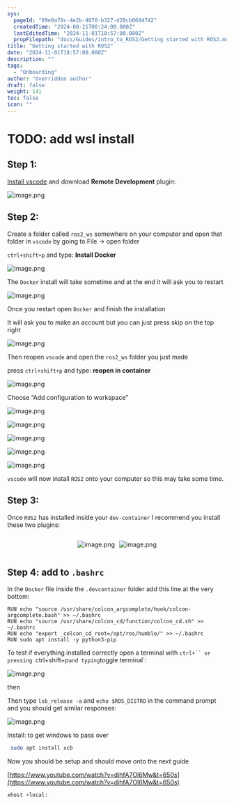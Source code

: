 ```yaml
---
sys:
  pageId: "89e0a78c-4e2b-4070-b327-d28cb0694742"
  createdTime: "2024-08-21T00:24:00.000Z"
  lastEditedTime: "2024-11-01T18:57:00.000Z"
  propFilepath: "docs/Guides/intro_to_ROS2/Getting started with ROS2.md"
title: "Getting started with ROS2"
date: "2024-11-01T18:57:00.000Z"
description: ""
tags:
  - "Onboarding"
author: "Overridden author"
draft: false
weight: 141
toc: false
icon: ""
---
```


# TODO: add wsl install

## Step 1:

[Install vscode](https://code.visualstudio.com/download) and download **Remote Development** plugin:

![image.png](https://prod-files-secure.s3.us-west-2.amazonaws.com/d518164a-d88e-44d1-a4ee-3adb3bd8bce0/efb52993-1881-4a40-b95e-6f020334f022/image.png?X-Amz-Algorithm=AWS4-HMAC-SHA256&X-Amz-Content-Sha256=UNSIGNED-PAYLOAD&X-Amz-Credential=ASIAZI2LB4662FWBRDGA%2F20250209%2Fus-west-2%2Fs3%2Faws4_request&X-Amz-Date=20250209T090504Z&X-Amz-Expires=3600&X-Amz-Security-Token=IQoJb3JpZ2luX2VjEIT%2F%2F%2F%2F%2F%2F%2F%2F%2F%2FwEaCXVzLXdlc3QtMiJHMEUCIEw%2FX%2FxNGNEdGtqX8hyGbhqUBSsAu7ABFi3WceNCMLG3AiEA7m5beUwMQtcYRT%2BGftkYko1cb3hxHinhkdwRYxaKzY4qiAQInP%2F%2F%2F%2F%2F%2F%2F%2F%2F%2FARAAGgw2Mzc0MjMxODM4MDUiDIv0wj1fnf7VQPhPyyrcA%2BEawwkj0kQ7fASV4%2Br3TyUdcQ9YBkNtLCO%2B1C9Ko013EGixi9PgzeZHS%2FgAkmvR%2FqPa2AM0JpsnwCCiRcsxSKD%2FDyRzC%2FugKJ68y7HkpkGZ8v7qC7aeE%2BXydlL6%2B0eZngzPVqS6Y1fDwQURq93OWYjQDBA69SFjE0%2FGl%2BWj2LvQ%2B%2B7rMZHp33jznd%2Bwmjo6TA%2BB%2Bc%2BPsACyTPgTyyT2WuB1%2F%2BKjCbjQI7I7PKql%2BDUdz41YTc3VdY3BcD1CPGXtc8zkehCiiQHd3PxLv1RuOcgbbMod3nPT90xJ%2FWR0M4i%2FHg8k9qUqi4oe%2F8HFOkIE1i2qzq2wnbPF%2BEnDt5fd6wrSqjkIJRwkyeCzOzqJJ%2FRetez1c5%2BVt6MAD9vUF%2BPP16NvzULD8ivqnggV0YvF26nujFwIsgXHES9fmujxJ9KmVJTWYqNveOM2G0gIMm9nxQs74M1HcvNKRf8%2FIWRuGEHFNMJME5GcUxBFPKfaqcu7y9Px2%2F908m0UDUaXWvsjBz%2FLDgPWB1pZfkVSUJi3Zi2lEHH3n0tqsyJ0MmincXatUmfI4PXcI38lYuMBG6EEYloSF33%2BhIRE81QA6pt6XZD6mBy%2BVo78AxFEMqNK7hm92GRzR1O5FTDVZdo8MOC%2BoL0GOqUByY%2Fs15b73ta29M53HJkSbKnriUKQIvcAv7zPNCw8gtxPT1WMCoB8zgx5Dbwj%2BsjbjKVv%2F%2B3aJ6XrCdV%2By8Hl6BRG8P%2BSQbPHou%2FYnZ9iLu28RYdyK6VG%2BLkQ180EQZq4xVsD4SU44CjgybDqSIrmILo3gKdytYVLPmjBHsiXNV1Ltpf9Dwe5KcgDYFFIichjbeA%2FhAMTLpFOO8BmHysqDjRt7%2FQ1&X-Amz-Signature=8ae9574e116c6a7bb4041cd359c9af8e6141709b16e79980a13414d6797fd6a7&X-Amz-SignedHeaders=host&x-id=GetObject)

## Step 2:

Create a folder called `ros2_ws` somewhere on your computer and open that folder in `vscode` by going to File → open folder 

`ctrl+shift+p` and type: **Install Docker**

![image.png](https://prod-files-secure.s3.us-west-2.amazonaws.com/d518164a-d88e-44d1-a4ee-3adb3bd8bce0/2269dc0e-1cd5-47ff-bceb-c04ad9b2eab0/image.png?X-Amz-Algorithm=AWS4-HMAC-SHA256&X-Amz-Content-Sha256=UNSIGNED-PAYLOAD&X-Amz-Credential=ASIAZI2LB4662FWBRDGA%2F20250209%2Fus-west-2%2Fs3%2Faws4_request&X-Amz-Date=20250209T090504Z&X-Amz-Expires=3600&X-Amz-Security-Token=IQoJb3JpZ2luX2VjEIT%2F%2F%2F%2F%2F%2F%2F%2F%2F%2FwEaCXVzLXdlc3QtMiJHMEUCIEw%2FX%2FxNGNEdGtqX8hyGbhqUBSsAu7ABFi3WceNCMLG3AiEA7m5beUwMQtcYRT%2BGftkYko1cb3hxHinhkdwRYxaKzY4qiAQInP%2F%2F%2F%2F%2F%2F%2F%2F%2F%2FARAAGgw2Mzc0MjMxODM4MDUiDIv0wj1fnf7VQPhPyyrcA%2BEawwkj0kQ7fASV4%2Br3TyUdcQ9YBkNtLCO%2B1C9Ko013EGixi9PgzeZHS%2FgAkmvR%2FqPa2AM0JpsnwCCiRcsxSKD%2FDyRzC%2FugKJ68y7HkpkGZ8v7qC7aeE%2BXydlL6%2B0eZngzPVqS6Y1fDwQURq93OWYjQDBA69SFjE0%2FGl%2BWj2LvQ%2B%2B7rMZHp33jznd%2Bwmjo6TA%2BB%2Bc%2BPsACyTPgTyyT2WuB1%2F%2BKjCbjQI7I7PKql%2BDUdz41YTc3VdY3BcD1CPGXtc8zkehCiiQHd3PxLv1RuOcgbbMod3nPT90xJ%2FWR0M4i%2FHg8k9qUqi4oe%2F8HFOkIE1i2qzq2wnbPF%2BEnDt5fd6wrSqjkIJRwkyeCzOzqJJ%2FRetez1c5%2BVt6MAD9vUF%2BPP16NvzULD8ivqnggV0YvF26nujFwIsgXHES9fmujxJ9KmVJTWYqNveOM2G0gIMm9nxQs74M1HcvNKRf8%2FIWRuGEHFNMJME5GcUxBFPKfaqcu7y9Px2%2F908m0UDUaXWvsjBz%2FLDgPWB1pZfkVSUJi3Zi2lEHH3n0tqsyJ0MmincXatUmfI4PXcI38lYuMBG6EEYloSF33%2BhIRE81QA6pt6XZD6mBy%2BVo78AxFEMqNK7hm92GRzR1O5FTDVZdo8MOC%2BoL0GOqUByY%2Fs15b73ta29M53HJkSbKnriUKQIvcAv7zPNCw8gtxPT1WMCoB8zgx5Dbwj%2BsjbjKVv%2F%2B3aJ6XrCdV%2By8Hl6BRG8P%2BSQbPHou%2FYnZ9iLu28RYdyK6VG%2BLkQ180EQZq4xVsD4SU44CjgybDqSIrmILo3gKdytYVLPmjBHsiXNV1Ltpf9Dwe5KcgDYFFIichjbeA%2FhAMTLpFOO8BmHysqDjRt7%2FQ1&X-Amz-Signature=69f7f1492134da039891155b5cd365b41495a8cc1f1410093cecb7d51e753806&X-Amz-SignedHeaders=host&x-id=GetObject)

The `Docker` install will take sometime and at the end it will ask you to restart

![image.png](https://prod-files-secure.s3.us-west-2.amazonaws.com/d518164a-d88e-44d1-a4ee-3adb3bd8bce0/ed233f78-be33-4b1f-b89c-9c346c0e961e/image.png?X-Amz-Algorithm=AWS4-HMAC-SHA256&X-Amz-Content-Sha256=UNSIGNED-PAYLOAD&X-Amz-Credential=ASIAZI2LB4662FWBRDGA%2F20250209%2Fus-west-2%2Fs3%2Faws4_request&X-Amz-Date=20250209T090504Z&X-Amz-Expires=3600&X-Amz-Security-Token=IQoJb3JpZ2luX2VjEIT%2F%2F%2F%2F%2F%2F%2F%2F%2F%2FwEaCXVzLXdlc3QtMiJHMEUCIEw%2FX%2FxNGNEdGtqX8hyGbhqUBSsAu7ABFi3WceNCMLG3AiEA7m5beUwMQtcYRT%2BGftkYko1cb3hxHinhkdwRYxaKzY4qiAQInP%2F%2F%2F%2F%2F%2F%2F%2F%2F%2FARAAGgw2Mzc0MjMxODM4MDUiDIv0wj1fnf7VQPhPyyrcA%2BEawwkj0kQ7fASV4%2Br3TyUdcQ9YBkNtLCO%2B1C9Ko013EGixi9PgzeZHS%2FgAkmvR%2FqPa2AM0JpsnwCCiRcsxSKD%2FDyRzC%2FugKJ68y7HkpkGZ8v7qC7aeE%2BXydlL6%2B0eZngzPVqS6Y1fDwQURq93OWYjQDBA69SFjE0%2FGl%2BWj2LvQ%2B%2B7rMZHp33jznd%2Bwmjo6TA%2BB%2Bc%2BPsACyTPgTyyT2WuB1%2F%2BKjCbjQI7I7PKql%2BDUdz41YTc3VdY3BcD1CPGXtc8zkehCiiQHd3PxLv1RuOcgbbMod3nPT90xJ%2FWR0M4i%2FHg8k9qUqi4oe%2F8HFOkIE1i2qzq2wnbPF%2BEnDt5fd6wrSqjkIJRwkyeCzOzqJJ%2FRetez1c5%2BVt6MAD9vUF%2BPP16NvzULD8ivqnggV0YvF26nujFwIsgXHES9fmujxJ9KmVJTWYqNveOM2G0gIMm9nxQs74M1HcvNKRf8%2FIWRuGEHFNMJME5GcUxBFPKfaqcu7y9Px2%2F908m0UDUaXWvsjBz%2FLDgPWB1pZfkVSUJi3Zi2lEHH3n0tqsyJ0MmincXatUmfI4PXcI38lYuMBG6EEYloSF33%2BhIRE81QA6pt6XZD6mBy%2BVo78AxFEMqNK7hm92GRzR1O5FTDVZdo8MOC%2BoL0GOqUByY%2Fs15b73ta29M53HJkSbKnriUKQIvcAv7zPNCw8gtxPT1WMCoB8zgx5Dbwj%2BsjbjKVv%2F%2B3aJ6XrCdV%2By8Hl6BRG8P%2BSQbPHou%2FYnZ9iLu28RYdyK6VG%2BLkQ180EQZq4xVsD4SU44CjgybDqSIrmILo3gKdytYVLPmjBHsiXNV1Ltpf9Dwe5KcgDYFFIichjbeA%2FhAMTLpFOO8BmHysqDjRt7%2FQ1&X-Amz-Signature=59e466671573c4502d0af68cc40079852ec2014d372ce7885f484bffc21b551e&X-Amz-SignedHeaders=host&x-id=GetObject)

Once you restart open `Docker` and finish the installation

It will ask you to make an account but you can just press skip on the top right

![image.png](https://prod-files-secure.s3.us-west-2.amazonaws.com/d518164a-d88e-44d1-a4ee-3adb3bd8bce0/21010ad9-1659-4fd9-9f59-9932a09b2a3d/image.png?X-Amz-Algorithm=AWS4-HMAC-SHA256&X-Amz-Content-Sha256=UNSIGNED-PAYLOAD&X-Amz-Credential=ASIAZI2LB4662FWBRDGA%2F20250209%2Fus-west-2%2Fs3%2Faws4_request&X-Amz-Date=20250209T090504Z&X-Amz-Expires=3600&X-Amz-Security-Token=IQoJb3JpZ2luX2VjEIT%2F%2F%2F%2F%2F%2F%2F%2F%2F%2FwEaCXVzLXdlc3QtMiJHMEUCIEw%2FX%2FxNGNEdGtqX8hyGbhqUBSsAu7ABFi3WceNCMLG3AiEA7m5beUwMQtcYRT%2BGftkYko1cb3hxHinhkdwRYxaKzY4qiAQInP%2F%2F%2F%2F%2F%2F%2F%2F%2F%2FARAAGgw2Mzc0MjMxODM4MDUiDIv0wj1fnf7VQPhPyyrcA%2BEawwkj0kQ7fASV4%2Br3TyUdcQ9YBkNtLCO%2B1C9Ko013EGixi9PgzeZHS%2FgAkmvR%2FqPa2AM0JpsnwCCiRcsxSKD%2FDyRzC%2FugKJ68y7HkpkGZ8v7qC7aeE%2BXydlL6%2B0eZngzPVqS6Y1fDwQURq93OWYjQDBA69SFjE0%2FGl%2BWj2LvQ%2B%2B7rMZHp33jznd%2Bwmjo6TA%2BB%2Bc%2BPsACyTPgTyyT2WuB1%2F%2BKjCbjQI7I7PKql%2BDUdz41YTc3VdY3BcD1CPGXtc8zkehCiiQHd3PxLv1RuOcgbbMod3nPT90xJ%2FWR0M4i%2FHg8k9qUqi4oe%2F8HFOkIE1i2qzq2wnbPF%2BEnDt5fd6wrSqjkIJRwkyeCzOzqJJ%2FRetez1c5%2BVt6MAD9vUF%2BPP16NvzULD8ivqnggV0YvF26nujFwIsgXHES9fmujxJ9KmVJTWYqNveOM2G0gIMm9nxQs74M1HcvNKRf8%2FIWRuGEHFNMJME5GcUxBFPKfaqcu7y9Px2%2F908m0UDUaXWvsjBz%2FLDgPWB1pZfkVSUJi3Zi2lEHH3n0tqsyJ0MmincXatUmfI4PXcI38lYuMBG6EEYloSF33%2BhIRE81QA6pt6XZD6mBy%2BVo78AxFEMqNK7hm92GRzR1O5FTDVZdo8MOC%2BoL0GOqUByY%2Fs15b73ta29M53HJkSbKnriUKQIvcAv7zPNCw8gtxPT1WMCoB8zgx5Dbwj%2BsjbjKVv%2F%2B3aJ6XrCdV%2By8Hl6BRG8P%2BSQbPHou%2FYnZ9iLu28RYdyK6VG%2BLkQ180EQZq4xVsD4SU44CjgybDqSIrmILo3gKdytYVLPmjBHsiXNV1Ltpf9Dwe5KcgDYFFIichjbeA%2FhAMTLpFOO8BmHysqDjRt7%2FQ1&X-Amz-Signature=1787d3cac4616670637ad95ee2870123ac6e174133da9dcc3dc190383d2fb7be&X-Amz-SignedHeaders=host&x-id=GetObject)

Then reopen `vscode` and open the `ros2_ws` folder you just made

press `ctrl+shift+p` and type: **reopen in container**

![image.png](https://prod-files-secure.s3.us-west-2.amazonaws.com/d518164a-d88e-44d1-a4ee-3adb3bd8bce0/4e93b8c2-41ad-488c-8095-c74205196118/image.png?X-Amz-Algorithm=AWS4-HMAC-SHA256&X-Amz-Content-Sha256=UNSIGNED-PAYLOAD&X-Amz-Credential=ASIAZI2LB4662FWBRDGA%2F20250209%2Fus-west-2%2Fs3%2Faws4_request&X-Amz-Date=20250209T090504Z&X-Amz-Expires=3600&X-Amz-Security-Token=IQoJb3JpZ2luX2VjEIT%2F%2F%2F%2F%2F%2F%2F%2F%2F%2FwEaCXVzLXdlc3QtMiJHMEUCIEw%2FX%2FxNGNEdGtqX8hyGbhqUBSsAu7ABFi3WceNCMLG3AiEA7m5beUwMQtcYRT%2BGftkYko1cb3hxHinhkdwRYxaKzY4qiAQInP%2F%2F%2F%2F%2F%2F%2F%2F%2F%2FARAAGgw2Mzc0MjMxODM4MDUiDIv0wj1fnf7VQPhPyyrcA%2BEawwkj0kQ7fASV4%2Br3TyUdcQ9YBkNtLCO%2B1C9Ko013EGixi9PgzeZHS%2FgAkmvR%2FqPa2AM0JpsnwCCiRcsxSKD%2FDyRzC%2FugKJ68y7HkpkGZ8v7qC7aeE%2BXydlL6%2B0eZngzPVqS6Y1fDwQURq93OWYjQDBA69SFjE0%2FGl%2BWj2LvQ%2B%2B7rMZHp33jznd%2Bwmjo6TA%2BB%2Bc%2BPsACyTPgTyyT2WuB1%2F%2BKjCbjQI7I7PKql%2BDUdz41YTc3VdY3BcD1CPGXtc8zkehCiiQHd3PxLv1RuOcgbbMod3nPT90xJ%2FWR0M4i%2FHg8k9qUqi4oe%2F8HFOkIE1i2qzq2wnbPF%2BEnDt5fd6wrSqjkIJRwkyeCzOzqJJ%2FRetez1c5%2BVt6MAD9vUF%2BPP16NvzULD8ivqnggV0YvF26nujFwIsgXHES9fmujxJ9KmVJTWYqNveOM2G0gIMm9nxQs74M1HcvNKRf8%2FIWRuGEHFNMJME5GcUxBFPKfaqcu7y9Px2%2F908m0UDUaXWvsjBz%2FLDgPWB1pZfkVSUJi3Zi2lEHH3n0tqsyJ0MmincXatUmfI4PXcI38lYuMBG6EEYloSF33%2BhIRE81QA6pt6XZD6mBy%2BVo78AxFEMqNK7hm92GRzR1O5FTDVZdo8MOC%2BoL0GOqUByY%2Fs15b73ta29M53HJkSbKnriUKQIvcAv7zPNCw8gtxPT1WMCoB8zgx5Dbwj%2BsjbjKVv%2F%2B3aJ6XrCdV%2By8Hl6BRG8P%2BSQbPHou%2FYnZ9iLu28RYdyK6VG%2BLkQ180EQZq4xVsD4SU44CjgybDqSIrmILo3gKdytYVLPmjBHsiXNV1Ltpf9Dwe5KcgDYFFIichjbeA%2FhAMTLpFOO8BmHysqDjRt7%2FQ1&X-Amz-Signature=a06bef78170bf6be7a5f6ee3e548e67dae536a4e0acdd026795fbe91553f58ac&X-Amz-SignedHeaders=host&x-id=GetObject)

Choose “Add configuration to workspace”

![image.png](https://prod-files-secure.s3.us-west-2.amazonaws.com/d518164a-d88e-44d1-a4ee-3adb3bd8bce0/9560b282-5060-4989-ba37-97e7b2c22476/image.png?X-Amz-Algorithm=AWS4-HMAC-SHA256&X-Amz-Content-Sha256=UNSIGNED-PAYLOAD&X-Amz-Credential=ASIAZI2LB4662FWBRDGA%2F20250209%2Fus-west-2%2Fs3%2Faws4_request&X-Amz-Date=20250209T090504Z&X-Amz-Expires=3600&X-Amz-Security-Token=IQoJb3JpZ2luX2VjEIT%2F%2F%2F%2F%2F%2F%2F%2F%2F%2FwEaCXVzLXdlc3QtMiJHMEUCIEw%2FX%2FxNGNEdGtqX8hyGbhqUBSsAu7ABFi3WceNCMLG3AiEA7m5beUwMQtcYRT%2BGftkYko1cb3hxHinhkdwRYxaKzY4qiAQInP%2F%2F%2F%2F%2F%2F%2F%2F%2F%2FARAAGgw2Mzc0MjMxODM4MDUiDIv0wj1fnf7VQPhPyyrcA%2BEawwkj0kQ7fASV4%2Br3TyUdcQ9YBkNtLCO%2B1C9Ko013EGixi9PgzeZHS%2FgAkmvR%2FqPa2AM0JpsnwCCiRcsxSKD%2FDyRzC%2FugKJ68y7HkpkGZ8v7qC7aeE%2BXydlL6%2B0eZngzPVqS6Y1fDwQURq93OWYjQDBA69SFjE0%2FGl%2BWj2LvQ%2B%2B7rMZHp33jznd%2Bwmjo6TA%2BB%2Bc%2BPsACyTPgTyyT2WuB1%2F%2BKjCbjQI7I7PKql%2BDUdz41YTc3VdY3BcD1CPGXtc8zkehCiiQHd3PxLv1RuOcgbbMod3nPT90xJ%2FWR0M4i%2FHg8k9qUqi4oe%2F8HFOkIE1i2qzq2wnbPF%2BEnDt5fd6wrSqjkIJRwkyeCzOzqJJ%2FRetez1c5%2BVt6MAD9vUF%2BPP16NvzULD8ivqnggV0YvF26nujFwIsgXHES9fmujxJ9KmVJTWYqNveOM2G0gIMm9nxQs74M1HcvNKRf8%2FIWRuGEHFNMJME5GcUxBFPKfaqcu7y9Px2%2F908m0UDUaXWvsjBz%2FLDgPWB1pZfkVSUJi3Zi2lEHH3n0tqsyJ0MmincXatUmfI4PXcI38lYuMBG6EEYloSF33%2BhIRE81QA6pt6XZD6mBy%2BVo78AxFEMqNK7hm92GRzR1O5FTDVZdo8MOC%2BoL0GOqUByY%2Fs15b73ta29M53HJkSbKnriUKQIvcAv7zPNCw8gtxPT1WMCoB8zgx5Dbwj%2BsjbjKVv%2F%2B3aJ6XrCdV%2By8Hl6BRG8P%2BSQbPHou%2FYnZ9iLu28RYdyK6VG%2BLkQ180EQZq4xVsD4SU44CjgybDqSIrmILo3gKdytYVLPmjBHsiXNV1Ltpf9Dwe5KcgDYFFIichjbeA%2FhAMTLpFOO8BmHysqDjRt7%2FQ1&X-Amz-Signature=9f9bb3c512a286d43e8c9d0644fdcaf6227229eb0fa0f8a99f02063bbefb039e&X-Amz-SignedHeaders=host&x-id=GetObject)

![image.png](https://prod-files-secure.s3.us-west-2.amazonaws.com/d518164a-d88e-44d1-a4ee-3adb3bd8bce0/2ee63f81-886b-48e8-a553-dc6e5eac99e4/image.png?X-Amz-Algorithm=AWS4-HMAC-SHA256&X-Amz-Content-Sha256=UNSIGNED-PAYLOAD&X-Amz-Credential=ASIAZI2LB4662FWBRDGA%2F20250209%2Fus-west-2%2Fs3%2Faws4_request&X-Amz-Date=20250209T090504Z&X-Amz-Expires=3600&X-Amz-Security-Token=IQoJb3JpZ2luX2VjEIT%2F%2F%2F%2F%2F%2F%2F%2F%2F%2FwEaCXVzLXdlc3QtMiJHMEUCIEw%2FX%2FxNGNEdGtqX8hyGbhqUBSsAu7ABFi3WceNCMLG3AiEA7m5beUwMQtcYRT%2BGftkYko1cb3hxHinhkdwRYxaKzY4qiAQInP%2F%2F%2F%2F%2F%2F%2F%2F%2F%2FARAAGgw2Mzc0MjMxODM4MDUiDIv0wj1fnf7VQPhPyyrcA%2BEawwkj0kQ7fASV4%2Br3TyUdcQ9YBkNtLCO%2B1C9Ko013EGixi9PgzeZHS%2FgAkmvR%2FqPa2AM0JpsnwCCiRcsxSKD%2FDyRzC%2FugKJ68y7HkpkGZ8v7qC7aeE%2BXydlL6%2B0eZngzPVqS6Y1fDwQURq93OWYjQDBA69SFjE0%2FGl%2BWj2LvQ%2B%2B7rMZHp33jznd%2Bwmjo6TA%2BB%2Bc%2BPsACyTPgTyyT2WuB1%2F%2BKjCbjQI7I7PKql%2BDUdz41YTc3VdY3BcD1CPGXtc8zkehCiiQHd3PxLv1RuOcgbbMod3nPT90xJ%2FWR0M4i%2FHg8k9qUqi4oe%2F8HFOkIE1i2qzq2wnbPF%2BEnDt5fd6wrSqjkIJRwkyeCzOzqJJ%2FRetez1c5%2BVt6MAD9vUF%2BPP16NvzULD8ivqnggV0YvF26nujFwIsgXHES9fmujxJ9KmVJTWYqNveOM2G0gIMm9nxQs74M1HcvNKRf8%2FIWRuGEHFNMJME5GcUxBFPKfaqcu7y9Px2%2F908m0UDUaXWvsjBz%2FLDgPWB1pZfkVSUJi3Zi2lEHH3n0tqsyJ0MmincXatUmfI4PXcI38lYuMBG6EEYloSF33%2BhIRE81QA6pt6XZD6mBy%2BVo78AxFEMqNK7hm92GRzR1O5FTDVZdo8MOC%2BoL0GOqUByY%2Fs15b73ta29M53HJkSbKnriUKQIvcAv7zPNCw8gtxPT1WMCoB8zgx5Dbwj%2BsjbjKVv%2F%2B3aJ6XrCdV%2By8Hl6BRG8P%2BSQbPHou%2FYnZ9iLu28RYdyK6VG%2BLkQ180EQZq4xVsD4SU44CjgybDqSIrmILo3gKdytYVLPmjBHsiXNV1Ltpf9Dwe5KcgDYFFIichjbeA%2FhAMTLpFOO8BmHysqDjRt7%2FQ1&X-Amz-Signature=72eed1c3b4b12b8ee8f6e817997f65e4fa5b32feebc5aa4ea25a29e81c908607&X-Amz-SignedHeaders=host&x-id=GetObject)

![image.png](https://prod-files-secure.s3.us-west-2.amazonaws.com/d518164a-d88e-44d1-a4ee-3adb3bd8bce0/ae1580b2-b048-407e-aed9-b584224a7a04/image.png?X-Amz-Algorithm=AWS4-HMAC-SHA256&X-Amz-Content-Sha256=UNSIGNED-PAYLOAD&X-Amz-Credential=ASIAZI2LB4662FWBRDGA%2F20250209%2Fus-west-2%2Fs3%2Faws4_request&X-Amz-Date=20250209T090504Z&X-Amz-Expires=3600&X-Amz-Security-Token=IQoJb3JpZ2luX2VjEIT%2F%2F%2F%2F%2F%2F%2F%2F%2F%2FwEaCXVzLXdlc3QtMiJHMEUCIEw%2FX%2FxNGNEdGtqX8hyGbhqUBSsAu7ABFi3WceNCMLG3AiEA7m5beUwMQtcYRT%2BGftkYko1cb3hxHinhkdwRYxaKzY4qiAQInP%2F%2F%2F%2F%2F%2F%2F%2F%2F%2FARAAGgw2Mzc0MjMxODM4MDUiDIv0wj1fnf7VQPhPyyrcA%2BEawwkj0kQ7fASV4%2Br3TyUdcQ9YBkNtLCO%2B1C9Ko013EGixi9PgzeZHS%2FgAkmvR%2FqPa2AM0JpsnwCCiRcsxSKD%2FDyRzC%2FugKJ68y7HkpkGZ8v7qC7aeE%2BXydlL6%2B0eZngzPVqS6Y1fDwQURq93OWYjQDBA69SFjE0%2FGl%2BWj2LvQ%2B%2B7rMZHp33jznd%2Bwmjo6TA%2BB%2Bc%2BPsACyTPgTyyT2WuB1%2F%2BKjCbjQI7I7PKql%2BDUdz41YTc3VdY3BcD1CPGXtc8zkehCiiQHd3PxLv1RuOcgbbMod3nPT90xJ%2FWR0M4i%2FHg8k9qUqi4oe%2F8HFOkIE1i2qzq2wnbPF%2BEnDt5fd6wrSqjkIJRwkyeCzOzqJJ%2FRetez1c5%2BVt6MAD9vUF%2BPP16NvzULD8ivqnggV0YvF26nujFwIsgXHES9fmujxJ9KmVJTWYqNveOM2G0gIMm9nxQs74M1HcvNKRf8%2FIWRuGEHFNMJME5GcUxBFPKfaqcu7y9Px2%2F908m0UDUaXWvsjBz%2FLDgPWB1pZfkVSUJi3Zi2lEHH3n0tqsyJ0MmincXatUmfI4PXcI38lYuMBG6EEYloSF33%2BhIRE81QA6pt6XZD6mBy%2BVo78AxFEMqNK7hm92GRzR1O5FTDVZdo8MOC%2BoL0GOqUByY%2Fs15b73ta29M53HJkSbKnriUKQIvcAv7zPNCw8gtxPT1WMCoB8zgx5Dbwj%2BsjbjKVv%2F%2B3aJ6XrCdV%2By8Hl6BRG8P%2BSQbPHou%2FYnZ9iLu28RYdyK6VG%2BLkQ180EQZq4xVsD4SU44CjgybDqSIrmILo3gKdytYVLPmjBHsiXNV1Ltpf9Dwe5KcgDYFFIichjbeA%2FhAMTLpFOO8BmHysqDjRt7%2FQ1&X-Amz-Signature=49e564128169fef4858f39cf33c04e38871a22dadbda848293f4af69540e1fca&X-Amz-SignedHeaders=host&x-id=GetObject)

![image.png](https://prod-files-secure.s3.us-west-2.amazonaws.com/d518164a-d88e-44d1-a4ee-3adb3bd8bce0/53255b28-f75e-430f-b9e3-c0ac8577e42b/image.png?X-Amz-Algorithm=AWS4-HMAC-SHA256&X-Amz-Content-Sha256=UNSIGNED-PAYLOAD&X-Amz-Credential=ASIAZI2LB4662FWBRDGA%2F20250209%2Fus-west-2%2Fs3%2Faws4_request&X-Amz-Date=20250209T090504Z&X-Amz-Expires=3600&X-Amz-Security-Token=IQoJb3JpZ2luX2VjEIT%2F%2F%2F%2F%2F%2F%2F%2F%2F%2FwEaCXVzLXdlc3QtMiJHMEUCIEw%2FX%2FxNGNEdGtqX8hyGbhqUBSsAu7ABFi3WceNCMLG3AiEA7m5beUwMQtcYRT%2BGftkYko1cb3hxHinhkdwRYxaKzY4qiAQInP%2F%2F%2F%2F%2F%2F%2F%2F%2F%2FARAAGgw2Mzc0MjMxODM4MDUiDIv0wj1fnf7VQPhPyyrcA%2BEawwkj0kQ7fASV4%2Br3TyUdcQ9YBkNtLCO%2B1C9Ko013EGixi9PgzeZHS%2FgAkmvR%2FqPa2AM0JpsnwCCiRcsxSKD%2FDyRzC%2FugKJ68y7HkpkGZ8v7qC7aeE%2BXydlL6%2B0eZngzPVqS6Y1fDwQURq93OWYjQDBA69SFjE0%2FGl%2BWj2LvQ%2B%2B7rMZHp33jznd%2Bwmjo6TA%2BB%2Bc%2BPsACyTPgTyyT2WuB1%2F%2BKjCbjQI7I7PKql%2BDUdz41YTc3VdY3BcD1CPGXtc8zkehCiiQHd3PxLv1RuOcgbbMod3nPT90xJ%2FWR0M4i%2FHg8k9qUqi4oe%2F8HFOkIE1i2qzq2wnbPF%2BEnDt5fd6wrSqjkIJRwkyeCzOzqJJ%2FRetez1c5%2BVt6MAD9vUF%2BPP16NvzULD8ivqnggV0YvF26nujFwIsgXHES9fmujxJ9KmVJTWYqNveOM2G0gIMm9nxQs74M1HcvNKRf8%2FIWRuGEHFNMJME5GcUxBFPKfaqcu7y9Px2%2F908m0UDUaXWvsjBz%2FLDgPWB1pZfkVSUJi3Zi2lEHH3n0tqsyJ0MmincXatUmfI4PXcI38lYuMBG6EEYloSF33%2BhIRE81QA6pt6XZD6mBy%2BVo78AxFEMqNK7hm92GRzR1O5FTDVZdo8MOC%2BoL0GOqUByY%2Fs15b73ta29M53HJkSbKnriUKQIvcAv7zPNCw8gtxPT1WMCoB8zgx5Dbwj%2BsjbjKVv%2F%2B3aJ6XrCdV%2By8Hl6BRG8P%2BSQbPHou%2FYnZ9iLu28RYdyK6VG%2BLkQ180EQZq4xVsD4SU44CjgybDqSIrmILo3gKdytYVLPmjBHsiXNV1Ltpf9Dwe5KcgDYFFIichjbeA%2FhAMTLpFOO8BmHysqDjRt7%2FQ1&X-Amz-Signature=97b160b0cc1d923c6de717df77d6bffa19abdf64b6c29a7f18afede380c9d139&X-Amz-SignedHeaders=host&x-id=GetObject)

![image.png](https://prod-files-secure.s3.us-west-2.amazonaws.com/d518164a-d88e-44d1-a4ee-3adb3bd8bce0/7c562767-5af9-4ffb-97d1-327bcdf4ee00/image.png?X-Amz-Algorithm=AWS4-HMAC-SHA256&X-Amz-Content-Sha256=UNSIGNED-PAYLOAD&X-Amz-Credential=ASIAZI2LB4662FWBRDGA%2F20250209%2Fus-west-2%2Fs3%2Faws4_request&X-Amz-Date=20250209T090504Z&X-Amz-Expires=3600&X-Amz-Security-Token=IQoJb3JpZ2luX2VjEIT%2F%2F%2F%2F%2F%2F%2F%2F%2F%2FwEaCXVzLXdlc3QtMiJHMEUCIEw%2FX%2FxNGNEdGtqX8hyGbhqUBSsAu7ABFi3WceNCMLG3AiEA7m5beUwMQtcYRT%2BGftkYko1cb3hxHinhkdwRYxaKzY4qiAQInP%2F%2F%2F%2F%2F%2F%2F%2F%2F%2FARAAGgw2Mzc0MjMxODM4MDUiDIv0wj1fnf7VQPhPyyrcA%2BEawwkj0kQ7fASV4%2Br3TyUdcQ9YBkNtLCO%2B1C9Ko013EGixi9PgzeZHS%2FgAkmvR%2FqPa2AM0JpsnwCCiRcsxSKD%2FDyRzC%2FugKJ68y7HkpkGZ8v7qC7aeE%2BXydlL6%2B0eZngzPVqS6Y1fDwQURq93OWYjQDBA69SFjE0%2FGl%2BWj2LvQ%2B%2B7rMZHp33jznd%2Bwmjo6TA%2BB%2Bc%2BPsACyTPgTyyT2WuB1%2F%2BKjCbjQI7I7PKql%2BDUdz41YTc3VdY3BcD1CPGXtc8zkehCiiQHd3PxLv1RuOcgbbMod3nPT90xJ%2FWR0M4i%2FHg8k9qUqi4oe%2F8HFOkIE1i2qzq2wnbPF%2BEnDt5fd6wrSqjkIJRwkyeCzOzqJJ%2FRetez1c5%2BVt6MAD9vUF%2BPP16NvzULD8ivqnggV0YvF26nujFwIsgXHES9fmujxJ9KmVJTWYqNveOM2G0gIMm9nxQs74M1HcvNKRf8%2FIWRuGEHFNMJME5GcUxBFPKfaqcu7y9Px2%2F908m0UDUaXWvsjBz%2FLDgPWB1pZfkVSUJi3Zi2lEHH3n0tqsyJ0MmincXatUmfI4PXcI38lYuMBG6EEYloSF33%2BhIRE81QA6pt6XZD6mBy%2BVo78AxFEMqNK7hm92GRzR1O5FTDVZdo8MOC%2BoL0GOqUByY%2Fs15b73ta29M53HJkSbKnriUKQIvcAv7zPNCw8gtxPT1WMCoB8zgx5Dbwj%2BsjbjKVv%2F%2B3aJ6XrCdV%2By8Hl6BRG8P%2BSQbPHou%2FYnZ9iLu28RYdyK6VG%2BLkQ180EQZq4xVsD4SU44CjgybDqSIrmILo3gKdytYVLPmjBHsiXNV1Ltpf9Dwe5KcgDYFFIichjbeA%2FhAMTLpFOO8BmHysqDjRt7%2FQ1&X-Amz-Signature=48ae2043c343ce143cd1570dead63648240ca75df945d4402ba1de5309518bc6&X-Amz-SignedHeaders=host&x-id=GetObject)

`vscode` will now install `ROS2` onto your computer so this may take some time.

## Step 3:

Once `ROS2` has installed inside your `dev-container` I recommend you install these two plugins:

<div style="display: flex;flex-direction: row; column-gap:10px; max-width: 630px;justify-content: center;">
<div>

![image.png](https://prod-files-secure.s3.us-west-2.amazonaws.com/d518164a-d88e-44d1-a4ee-3adb3bd8bce0/3fc3d550-5a54-4ba1-ba6b-faa01cdb7369/image.png?X-Amz-Algorithm=AWS4-HMAC-SHA256&X-Amz-Content-Sha256=UNSIGNED-PAYLOAD&X-Amz-Credential=ASIAZI2LB466Z4ICJODM%2F20250209%2Fus-west-2%2Fs3%2Faws4_request&X-Amz-Date=20250209T090506Z&X-Amz-Expires=3600&X-Amz-Security-Token=IQoJb3JpZ2luX2VjEIT%2F%2F%2F%2F%2F%2F%2F%2F%2F%2FwEaCXVzLXdlc3QtMiJHMEUCIQCSXxV0SosFUMhfiJ7rxVBWg4ruvhXgquzM%2F%2FRpcXMcvgIgJCAdtwyR4T1zGj9BAJuzh2B4NEIGh4onHK0fGYXxBNgqiAQInf%2F%2F%2F%2F%2F%2F%2F%2F%2F%2FARAAGgw2Mzc0MjMxODM4MDUiDAkSekYOVkzNIDtgoCrcAxkEu4AZwbii5e2A8PTMIGxIkq9LPphoc7t9OHrwyMJNbkYPM3841u9ad5bMLSSZ8guMtJXem0VVMXowGIaSFKSi8ygnPo4HluJreq8gerXKUrbK7vLy%2BNrVX%2Ffim2seph3wb7zwsKWEvrnG25cnKk5ji7o0LGn%2F3qmFmg5o%2F7VAaOJwOQSle4uB6quPej5ZanbJvoODuKyOh6eGhzcmLqT2q%2BRE8i%2FVCTXjpoK8gSGmZJf%2BQVVdFdq42eU7yYNwUhDp8eJc8vH3jJIeOXyppnea6mdV%2B%2B1xf%2F75oyf7rrqzia08%2Fuzy9yVEZpfyG7RtxS3cbEt4OHh0I%2FgtKqxtaC4HIDAy7B1pis3DP60E%2BE1fD3DkK83RV1nYFeH0PN4MlYTFGvWOBhM7y5GONuP%2FVnS3TRHwEaXz7AYyPJZDFn%2BIWCWsBZfVwbrfbut2QAUXZ1MYUKYcmI4FBwd77jJNEXF4tWaNROViXkwd6qWmHf%2B7P2RFKHk4p2r8ESTRvnNmrs5UYy8fEGkUhASwB0h%2B6OvQtwPCvbR3%2Fj9DW9vcOuZFX2j3eA1Rie3rBEOAaEromGbbcWRuzeS8e%2FK2zn5NdyqoTW%2FHtEY7g5IYdfaZkpqDRUCGH5bHYAgUpI1vMJW%2FoL0GOqUBJFuxYQ0tHV5q3apH3W%2FsYRuZUscaDx5aXH3w5yYOaJMU%2FR9Ty8UtsY7%2F7%2FNiIjLsY3A1URNtHAqBR0upHzqmWBx43IziNcwTrlQZSBuE0RU2qHHAgUXX5oM4mxTCn%2Bbdaf2SDyvv8cjtn%2FqIGQvnFmLLfo7YGj%2BsdG4Tqnrh5y1D9W%2BzqZdX3uQhFmPLAzizn744EkQL7xFi7g1vuLSi%2FB%2Fwp3aa&X-Amz-Signature=77ba71ff20d1a9c05dc8dea1a3f99f703dea27be854a76727deeddad8fa92d40&X-Amz-SignedHeaders=host&x-id=GetObject)

</div>
<div>

![image.png](https://prod-files-secure.s3.us-west-2.amazonaws.com/d518164a-d88e-44d1-a4ee-3adb3bd8bce0/d994cc66-13c2-4093-a5a3-f84cf4601a82/image.png?X-Amz-Algorithm=AWS4-HMAC-SHA256&X-Amz-Content-Sha256=UNSIGNED-PAYLOAD&X-Amz-Credential=ASIAZI2LB466R7TDQ4XC%2F20250209%2Fus-west-2%2Fs3%2Faws4_request&X-Amz-Date=20250209T090506Z&X-Amz-Expires=3600&X-Amz-Security-Token=IQoJb3JpZ2luX2VjEIT%2F%2F%2F%2F%2F%2F%2F%2F%2F%2FwEaCXVzLXdlc3QtMiJIMEYCIQC6jVTZr3moeRamFjgmHLgxGnxE%2BkRlqjp2OfsJ%2BPBrUgIhALNWTmxswd6Lh%2BEaILGkOa0yXCCZdvAlBqoKMJYP94OXKogECJ3%2F%2F%2F%2F%2F%2F%2F%2F%2F%2FwEQABoMNjM3NDIzMTgzODA1IgyFUo%2B%2Ftq1%2FhhCtvwsq3ANUheaun3Yc7FMgwoEY7dw5ZQZ9xGIvj%2Fidkcqcn%2F1y627D2NHsObVypGdYwTY%2B8NGF7Iif%2F5gWFP6UvCvJ3A0GHQKcIMFafzUnCVkTTw4aSGxeu0A07SwBLpx5z6Me8dUnDqZEj73Tsnmx5iAW63RAhyoy8eEzeh5Gm9pj%2BaQ8Wodt46ShkH9IL4nkY1YwSk9LCW9orEWoEl7cihfqYZs33LFmnFJE1Pnkl3pYljJsnkC8B5sv%2B%2F7F89URd1AXHKI1EAugnq%2Br09soHa0CJVuGwvVO1Zg8fPXAtYnRMF91i3LUulrYQMbd%2B3Ddkn%2Bt%2FB6ZNy%2BqQbl%2FwJWap4Zv7yO4AlPLRerF%2BfPFWGTU3SqIfMYqGwoNf81sm7byk4aks6MRPnkvkDSF%2FORNaFawa7VPr0PGM1xhyuBw1owVZtvo7raU9pCMkylUqTP6udZ1QHvRWaua3C8bF709YrjVB%2BMliulhrZS0TVfMn9Yxn9OBs9RwpNiVbJdpa6vF6ZzCsvv8LYNfiuqz2Wj9lNSaNuMAkb29IW6rrhBGFPB5yYiOzbkY%2F2Wl1kt7Q6M3d7KB9AcAWuqwRCQ8PTUs%2FilW%2FXpz%2FaUM%2FtxPtklvAe1vznCx4MlCJDtXi%2BJwwDakVjC1v6C9BjqkAf8qVeRI%2FRh%2BZB29GFJARgpYZsNVThDZsBXgDVPePnLocBZWFq9bOtyHgGK8thVMiScdsuPhOAF11JsDhettPanYCWyFw%2FSTc4vQ95rfQK2Czowv5deRCH0bmOnbhIgab3VCLya%2F2S78axkgZtpO5LPXz76U2foYqkdGrtko46FnK67AdbW44395FXck2N%2FvPWe1lZhhxujdcnscRqAtFJFvexMf&X-Amz-Signature=ad43bb984bac1307d6cdb8b14a02020b3bbf384b384904eaccf9d438a760df4a&X-Amz-SignedHeaders=host&x-id=GetObject)

</div>
</div>

## Step 4: add to `.bashrc`

In the `Docker` file inside the `.devcontainer` folder add this line at the very bottom: 

```docker
RUN echo "source /usr/share/colcon_argcomplete/hook/colcon-argcomplete.bash" >> ~/.bashrc
RUN echo "source /usr/share/colcon_cd/function/colcon_cd.sh" >> ~/.bashrc
RUN echo "export _colcon_cd_root=/opt/ros/humble/" >> ~/.bashrc
RUN sudo apt install -y python3-pip 
```

To test if everything installed correctly open a terminal with `ctrl+`` or pressing `ctrl+shift+p` and typing `toggle terminal`:

![image.png](https://prod-files-secure.s3.us-west-2.amazonaws.com/d518164a-d88e-44d1-a4ee-3adb3bd8bce0/6a4943d8-b04e-4c02-9a58-775f3384d1a5/image.png?X-Amz-Algorithm=AWS4-HMAC-SHA256&X-Amz-Content-Sha256=UNSIGNED-PAYLOAD&X-Amz-Credential=ASIAZI2LB4662FWBRDGA%2F20250209%2Fus-west-2%2Fs3%2Faws4_request&X-Amz-Date=20250209T090504Z&X-Amz-Expires=3600&X-Amz-Security-Token=IQoJb3JpZ2luX2VjEIT%2F%2F%2F%2F%2F%2F%2F%2F%2F%2FwEaCXVzLXdlc3QtMiJHMEUCIEw%2FX%2FxNGNEdGtqX8hyGbhqUBSsAu7ABFi3WceNCMLG3AiEA7m5beUwMQtcYRT%2BGftkYko1cb3hxHinhkdwRYxaKzY4qiAQInP%2F%2F%2F%2F%2F%2F%2F%2F%2F%2FARAAGgw2Mzc0MjMxODM4MDUiDIv0wj1fnf7VQPhPyyrcA%2BEawwkj0kQ7fASV4%2Br3TyUdcQ9YBkNtLCO%2B1C9Ko013EGixi9PgzeZHS%2FgAkmvR%2FqPa2AM0JpsnwCCiRcsxSKD%2FDyRzC%2FugKJ68y7HkpkGZ8v7qC7aeE%2BXydlL6%2B0eZngzPVqS6Y1fDwQURq93OWYjQDBA69SFjE0%2FGl%2BWj2LvQ%2B%2B7rMZHp33jznd%2Bwmjo6TA%2BB%2Bc%2BPsACyTPgTyyT2WuB1%2F%2BKjCbjQI7I7PKql%2BDUdz41YTc3VdY3BcD1CPGXtc8zkehCiiQHd3PxLv1RuOcgbbMod3nPT90xJ%2FWR0M4i%2FHg8k9qUqi4oe%2F8HFOkIE1i2qzq2wnbPF%2BEnDt5fd6wrSqjkIJRwkyeCzOzqJJ%2FRetez1c5%2BVt6MAD9vUF%2BPP16NvzULD8ivqnggV0YvF26nujFwIsgXHES9fmujxJ9KmVJTWYqNveOM2G0gIMm9nxQs74M1HcvNKRf8%2FIWRuGEHFNMJME5GcUxBFPKfaqcu7y9Px2%2F908m0UDUaXWvsjBz%2FLDgPWB1pZfkVSUJi3Zi2lEHH3n0tqsyJ0MmincXatUmfI4PXcI38lYuMBG6EEYloSF33%2BhIRE81QA6pt6XZD6mBy%2BVo78AxFEMqNK7hm92GRzR1O5FTDVZdo8MOC%2BoL0GOqUByY%2Fs15b73ta29M53HJkSbKnriUKQIvcAv7zPNCw8gtxPT1WMCoB8zgx5Dbwj%2BsjbjKVv%2F%2B3aJ6XrCdV%2By8Hl6BRG8P%2BSQbPHou%2FYnZ9iLu28RYdyK6VG%2BLkQ180EQZq4xVsD4SU44CjgybDqSIrmILo3gKdytYVLPmjBHsiXNV1Ltpf9Dwe5KcgDYFFIichjbeA%2FhAMTLpFOO8BmHysqDjRt7%2FQ1&X-Amz-Signature=0d745a7f497011ea17ede58611d2561b01568bc921526f0ae39870cb02fccf12&X-Amz-SignedHeaders=host&x-id=GetObject)

then 

Then type `lsb_release -a` and `echo $ROS_DISTRO` in the command prompt and you should get similar responses:

![image.png](https://prod-files-secure.s3.us-west-2.amazonaws.com/d518164a-d88e-44d1-a4ee-3adb3bd8bce0/3e635dec-a805-4e85-8b9e-d000e5b71a4e/image.png?X-Amz-Algorithm=AWS4-HMAC-SHA256&X-Amz-Content-Sha256=UNSIGNED-PAYLOAD&X-Amz-Credential=ASIAZI2LB4662FWBRDGA%2F20250209%2Fus-west-2%2Fs3%2Faws4_request&X-Amz-Date=20250209T090504Z&X-Amz-Expires=3600&X-Amz-Security-Token=IQoJb3JpZ2luX2VjEIT%2F%2F%2F%2F%2F%2F%2F%2F%2F%2FwEaCXVzLXdlc3QtMiJHMEUCIEw%2FX%2FxNGNEdGtqX8hyGbhqUBSsAu7ABFi3WceNCMLG3AiEA7m5beUwMQtcYRT%2BGftkYko1cb3hxHinhkdwRYxaKzY4qiAQInP%2F%2F%2F%2F%2F%2F%2F%2F%2F%2FARAAGgw2Mzc0MjMxODM4MDUiDIv0wj1fnf7VQPhPyyrcA%2BEawwkj0kQ7fASV4%2Br3TyUdcQ9YBkNtLCO%2B1C9Ko013EGixi9PgzeZHS%2FgAkmvR%2FqPa2AM0JpsnwCCiRcsxSKD%2FDyRzC%2FugKJ68y7HkpkGZ8v7qC7aeE%2BXydlL6%2B0eZngzPVqS6Y1fDwQURq93OWYjQDBA69SFjE0%2FGl%2BWj2LvQ%2B%2B7rMZHp33jznd%2Bwmjo6TA%2BB%2Bc%2BPsACyTPgTyyT2WuB1%2F%2BKjCbjQI7I7PKql%2BDUdz41YTc3VdY3BcD1CPGXtc8zkehCiiQHd3PxLv1RuOcgbbMod3nPT90xJ%2FWR0M4i%2FHg8k9qUqi4oe%2F8HFOkIE1i2qzq2wnbPF%2BEnDt5fd6wrSqjkIJRwkyeCzOzqJJ%2FRetez1c5%2BVt6MAD9vUF%2BPP16NvzULD8ivqnggV0YvF26nujFwIsgXHES9fmujxJ9KmVJTWYqNveOM2G0gIMm9nxQs74M1HcvNKRf8%2FIWRuGEHFNMJME5GcUxBFPKfaqcu7y9Px2%2F908m0UDUaXWvsjBz%2FLDgPWB1pZfkVSUJi3Zi2lEHH3n0tqsyJ0MmincXatUmfI4PXcI38lYuMBG6EEYloSF33%2BhIRE81QA6pt6XZD6mBy%2BVo78AxFEMqNK7hm92GRzR1O5FTDVZdo8MOC%2BoL0GOqUByY%2Fs15b73ta29M53HJkSbKnriUKQIvcAv7zPNCw8gtxPT1WMCoB8zgx5Dbwj%2BsjbjKVv%2F%2B3aJ6XrCdV%2By8Hl6BRG8P%2BSQbPHou%2FYnZ9iLu28RYdyK6VG%2BLkQ180EQZq4xVsD4SU44CjgybDqSIrmILo3gKdytYVLPmjBHsiXNV1Ltpf9Dwe5KcgDYFFIichjbeA%2FhAMTLpFOO8BmHysqDjRt7%2FQ1&X-Amz-Signature=0a812d0d2e3a62fc522717e14a65bcc93c1502bafd1d7838253afc5aad372643&X-Amz-SignedHeaders=host&x-id=GetObject)

Install:  to get windows to pass over

```bash
 sudo apt install xcb
```

Now you should be setup and should move onto the next guide 

[https://www.youtube.com/watch?v=dihfA7Ol6Mw&t=650s](https://www.youtube.com/watch?v=dihfA7Ol6Mw&t=650s)

```python
xhost +local:
```
